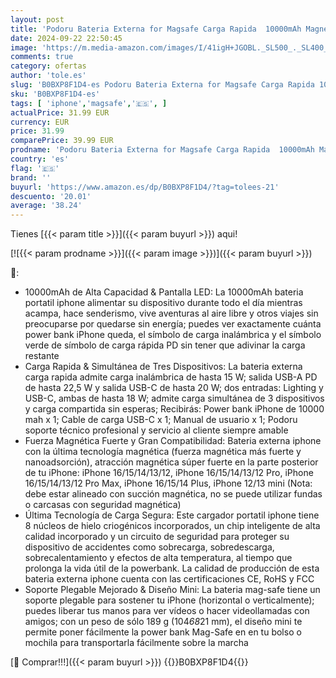 ```yaml
---
layout: post
title: 'Podoru Bateria Externa for Magsafe Carga Rapida  10000mAh Magnético Power Bank  Plegable Inalámbrico Powerbank iPhone PD22.5W Pantalla LED para iPhone 16/15/14/13/12 Pro MAX/Pro/Plus- Azul'
date: 2024-09-22 22:50:45
image: 'https://m.media-amazon.com/images/I/41igH+JGOBL._SL500_._SL400_.jpg'
comments: true
category: ofertas
author: 'tole.es'
slug: 'B0BXP8F1D4-es Podoru Bateria Externa for Magsafe Carga Rapida 10000mAh...'
sku: 'B0BXP8F1D4-es'
tags: [ 'iphone','magsafe','🇪🇸', ]
actualPrice: 31.99 EUR
currency: EUR
price: 31.99
comparePrice: 39.99 EUR
prodname: 'Podoru Bateria Externa for Magsafe Carga Rapida  10000mAh Magnético Power Bank  Plegable Inalámbrico Powerbank iPhone PD22.5W Pantalla LED para iPhone 16/15/14/13/12 Pro MAX/Pro/Plus- Azul'
country: 'es'
flag: '🇪🇸'
brand: ''
buyurl: 'https://www.amazon.es/dp/B0BXP8F1D4/?tag=tolees-21'
descuento: '20.01'
average: '38.24'
---
```


Tienes [{{< param title >}}]({{< param buyurl >}}) aqui!

[![{{< param prodname >}}]({{< param image >}})]({{< param buyurl >}})

🔎:

- 10000mAh de Alta Capacidad & Pantalla LED: La 10000mAh bateria portatil iphone alimentar su dispositivo durante todo el día mientras acampa, hace senderismo, vive aventuras al aire libre y otros viajes sin preocuparse por quedarse sin energía; puedes ver exactamente cuánta power bank iPhone queda, el símbolo de carga inalámbrica y el símbolo verde de símbolo de carga rápida PD sin tener que adivinar la carga restante
- Carga Rapida & Simultánea de Tres Dispositivos: La bateria externa carga rapida admite carga inalámbrica de hasta 15 W; salida USB-A PD de hasta 22,5 W y salida USB-C de hasta 20 W; dos entradas: Lighting y USB-C, ambas de hasta 18 W; admite carga simultánea de 3 dispositivos y carga compartida sin esperas; Recibirás: Power bank iPhone de 10000 mah x 1; Cable de carga USB-C x 1; Manual de usuario x 1; Podoru soporte técnico profesional y servicio al cliente siempre amable
- Fuerza Magnética Fuerte y Gran Compatibilidad: Bateria externa iphone con la última tecnología magnética (fuerza magnética más fuerte y nanoadsorción), atracción magnética súper fuerte en la parte posterior de tu iPhone: iPhone 16/15/14/13/12, iPhone 16/15/14/13/12 Pro, iPhone 16/15/14/13/12 Pro Max, iPhone 16/15/14 Plus, iPhone 12/13 mini (Nota: debe estar alineado con succión magnética, no se puede utilizar fundas o carcasas con seguridad magnética)
- Última Tecnología de Carga Segura: Este cargador portatil iphone tiene 8 núcleos de hielo criogénicos incorporados, un chip inteligente de alta calidad incorporado y un circuito de seguridad para proteger su dispositivo de accidentes como sobrecarga, sobredescarga, sobrecalentamiento y efectos de alta temperatura, al tiempo que prolonga la vida útil de la powerbank. La calidad de producción de esta bateria externa iphone cuenta con las certificaciones CE, RoHS y FCC
- Soporte Plegable Mejorado & Diseño Mini: La bateria mag-safe tiene un soporte plegable para sostener tu iPhone (horizontal o verticalmente); puedes liberar tus manos para ver vídeos o hacer videollamadas con amigos; con un peso de sólo 189 g (104*68*21 mm), el diseño mini te permite poner fácilmente la power bank Mag-Safe en en tu bolso o mochila para transportarla fácilmente sobre la marcha

[🛒 Comprar!!!]({{< param buyurl >}})
{{<world>}}B0BXP8F1D4{{</world>}}
